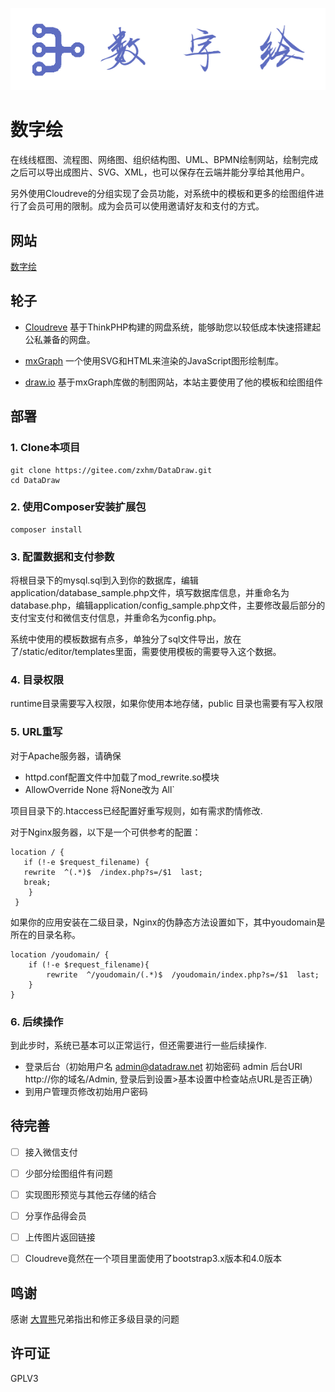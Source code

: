 ![logo_white.png](source/logo_white.png)

# 数字绘

在线线框图、流程图、网络图、组织结构图、UML、BPMN绘制网站，绘制完成之后可以导出成图片、SVG、XML，也可以保存在云端并能分享给其他用户。  

另外使用Cloudreve的分组实现了会员功能，对系统中的模板和更多的绘图组件进行了会员可用的限制。成为会员可以使用邀请好友和支付的方式。

## 网站

[数字绘](https://www.myshuju.net)

## 轮子

- [Cloudreve](https://github.com/HFO4/Cloudreve) 基于ThinkPHP构建的网盘系统，能够助您以较低成本快速搭建起公私兼备的网盘。

- [mxGraph](https://github.com/jgraph/mxgraph) 一个使用SVG和HTML来渲染的JavaScript图形绘制库。

- [draw.io](https://github.com/jgraph/drawio) 基于mxGraph库做的制图网站，本站主要使用了他的模板和绘图组件

## 部署

### 1. Clone本项目

```
git clone https://gitee.com/zxhm/DataDraw.git
cd DataDraw
```

### 2. 使用Composer安装扩展包

```
composer install
```

### 3. 配置数据和支付参数

将根目录下的mysql.sql到入到你的数据库，编辑application/database_sample.php文件，填写数据库信息，并重命名为database.php，编辑application/config_sample.php文件，主要修改最后部分的支付宝支付和微信支付信息，并重命名为config.php。  

系统中使用的模板数据有点多，单独分了sql文件导出，放在了/static/editor/templates里面，需要使用模板的需要导入这个数据。

### 4. 目录权限

runtime目录需要写入权限，如果你使用本地存储，public 目录也需要有写入权限

### 5. URL重写

对于Apache服务器，请确保
- httpd.conf配置文件中加载了mod_rewrite.so模块
- AllowOverride None 将None改为 All`

项目目录下的.htaccess已经配置好重写规则，如有需求酌情修改.

对于Nginx服务器，以下是一个可供参考的配置：

```
location / {
   if (!-e $request_filename) {
   rewrite  ^(.*)$  /index.php?s=/$1  last;
   break;
    }
 }
```

如果你的应用安装在二级目录，Nginx的伪静态方法设置如下，其中youdomain是所在的目录名称。

```
location /youdomain/ {
    if (!-e $request_filename){
        rewrite  ^/youdomain/(.*)$  /youdomain/index.php?s=/$1  last;
    }
}
```

### 6. 后续操作

到此步时，系统已基本可以正常运行，但还需要进行一些后续操作.

- 登录后台（初始用户名 admin@datadraw.net 初始密码 admin 后台URl http://你的域名/Admin, 登录后到设置>基本设置中检查站点URL是否正确）
- 到用户管理页修改初始用户密码

## 待完善

- [ ] 接入微信支付
- [ ] 少部分绘图组件有问题
- [ ] 实现图形预览与其他云存储的结合
- [ ] 分享作品得会员
- [ ] 上传图片返回链接
- [ ] Cloudreve竟然在一个项目里面使用了bootstrap3.x版本和4.0版本


## 鸣谢

感谢 [大胃熊](https://gitee.com/athlon128)兄弟指出和修正多级目录的问题

## 许可证

GPLV3
